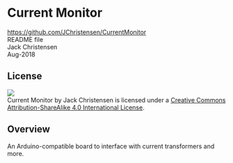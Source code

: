 # Current Monitor
https://github.com/JChristensen/CurrentMonitor  
README file  
Jack Christensen  
Aug-2018

## License
![](https://i.creativecommons.org/l/by-sa/4.0/88x31.png)  
Current Monitor by Jack Christensen is licensed under a [Creative Commons Attribution-ShareAlike 4.0 International License](http://creativecommons.org/licenses/by-sa/4.0/).

## Overview
An Arduino-compatible board to interface with current transformers and more.